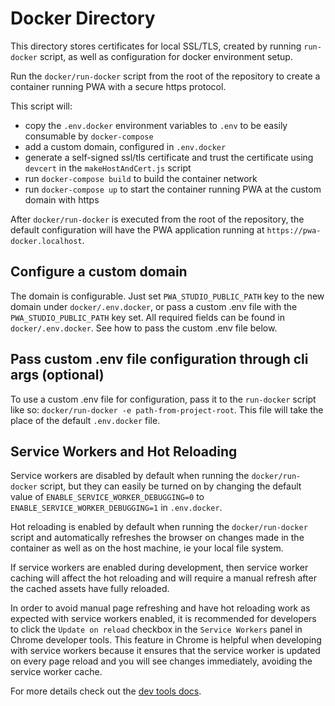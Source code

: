 # Docker Directory

This directory stores certificates for local SSL/TLS, created by running `run-docker` script, as well as configuration for docker environment setup.

Run the `docker/run-docker` script from the root of the repository to create a container running PWA with a secure https protocol.

This script will:

* copy the `.env.docker` environment variables to `.env` to be easily consumable by `docker-compose`
* add a custom domain, configured in `.env.docker`
* generate a self-signed ssl/tls certificate and trust the certificate using `devcert` in the `makeHostAndCert.js` script
* run `docker-compose build` to build the container network
* run `docker-compose up` to start the container running PWA at the custom domain with https

After `docker/run-docker` is executed from the root of the repository, the default configuration will have the PWA application running at `https://pwa-docker.localhost`.

## Configure a custom domain

The domain is configurable. Just set `PWA_STUDIO_PUBLIC_PATH` key to the new domain under `docker/.env.docker`, or pass a custom .env file with the `PWA_STUDIO_PUBLIC_PATH` key set. All required fields can be found in `docker/.env.docker`. See how to pass the custom .env file below.

## Pass custom .env file configuration through cli args (optional)

To use a custom .env file for configuration, pass it to the `run-docker` script like so: `docker/run-docker -e path-from-project-root`. This file will take the place of the default `.env.docker` file.

## Service Workers and Hot Reloading

Service workers are disabled by default when running the `docker/run-docker` script, but they can easily be turned on by changing the default value of `ENABLE_SERVICE_WORKER_DEBUGGING=0` to `ENABLE_SERVICE_WORKER_DEBUGGING=1` in `.env.docker`.

Hot reloading is enabled by default when running the `docker/run-docker` script and automatically refreshes the browser on changes made in the container as well as on the host machine, ie your local file system. 

If service workers are enabled during development, then service worker caching will affect the hot reloading and will require a manual refresh after the cached assets have fully reloaded.

In order to avoid manual page refreshing and have hot reloading work as expected with service workers enabled, it is recommended for developers to click the `Update on reload` checkbox in the `Service Workers` panel in Chrome developer tools. This feature in Chrome is helpful when developing with service workers because it ensures that the service worker is updated on every page reload and you will see changes immediately, avoiding the service worker cache.

For more details check out the [dev tools docs](https://bit.ly/2tTGWc0).
